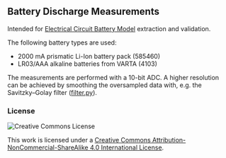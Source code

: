 Battery Discharge Measurements
------------------------------

Intended for [Electrical Circuit Battery Model](https://github.com/christiansiegel/electrical-circuit-battery-model) extraction and validation.

The following battery types are used:

* 2000 mA prismatic Li-Ion battery pack (585460)
* LR03/AAA alkaline batteries from VARTA (4103)

The measurements are performed with a 10-bit ADC. A higher resolution can be achieved by smoothing the oversampled data with, e.g. the Savitzky–Golay filter ([filter.py](filter.py)).

### License

![Creative Commons License](https://i.creativecommons.org/l/by-nc-sa/4.0/88x31.png "Creative Commons Attribution-NonCommercial-ShareAlike 4.0 International License")

This work is licensed under a [Creative Commons Attribution-NonCommercial-ShareAlike 4.0 International License](http://creativecommons.org/licenses/by-nc-sa/4.0/).
